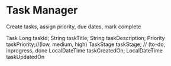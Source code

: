 # Task Manager

Create tasks, assign priority, due dates, mark complete	

Task
Long taskId;
String taskTitle;
String taskDescription;
Priority taskPriority;//(low, medium, high)
TaskStage taskStage; // (to-do, inprogress, done
LocalDateTime taskCreatedOn;
LocalDateTime taskUpdatedOn